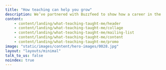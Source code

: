 ```yaml
---
title: "How teaching can help you grow"
description: We’ve partnered with Buzzfeed to show how a career in the classroom gives both pupils and teachers the opportunity to learn and grow.
content:
    - content/landing/what-teaching-taught-me/header
    - content/landing/what-teaching-taught-me/collage
    - content/landing/what-teaching-taught-me/mailing-list
    - content/landing/what-teaching-taught-me/content
    - content/landing/what-teaching-taught-me/promo
image: "static/images/content/hero-images/0028.jpg"
layout: "layouts/minimal"
talk_to_us: false
noindex: true
---
```

